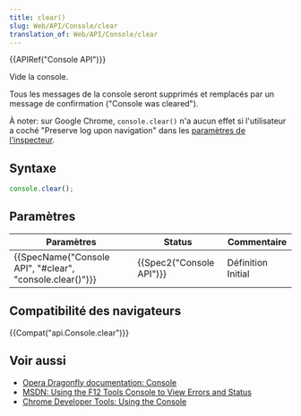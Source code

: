 ```yaml
---
title: clear()
slug: Web/API/Console/clear
translation_of: Web/API/Console/clear
---
```

{{APIRef("Console API")}}

Vide la console.

Tous les messages de la console seront supprimés et remplacés par un message de confirmation ("Console was cleared").

À noter: sur Google Chrome, `console.clear()` n'a aucun effet si l'utilisateur a coché "Preserve log upon navigation" dans les [paramètres de l'inspecteur](https://developer.chrome.com/devtools/docs/settings#preserve-log%20upon%20navigation).

## Syntaxe

```js
console.clear();
```

## Paramètres

| Paramètres                                                                   | Status                           | Commentaire        |
| ---------------------------------------------------------------------------- | -------------------------------- | ------------------ |
| {{SpecName("Console API", "#clear", "console.clear()")}} | {{Spec2("Console API")}} | Définition Initial |

## Compatibilité des navigateurs

{{Compat("api.Console.clear")}}

## Voir aussi

- [Opera Dragonfly documentation: Console](http://www.opera.com/dragonfly/documentation/console/)
- [MSDN: Using the F12 Tools Console to View Errors and Status](http://msdn.microsoft.com/library/gg589530)
- [Chrome Developer Tools: Using the Console](https://developer.chrome.com/devtools/docs/console#assertions)
